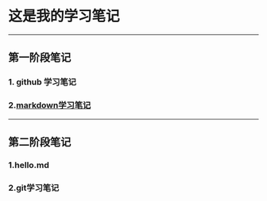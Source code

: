 # 这是我的学习笔记
***
## 第一阶段笔记
### 1. github 学习笔记
### 2.[markdown学习笔记](http://github.com/thr-del/Task/blob/master/学习笔记.md)
***
## 第二阶段笔记
### 1.hello.md
### 2.git学习笔记

